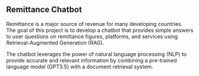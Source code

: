 ## Remittance Chatbot

Remittance is a major source of revenue for many developing countries. The goal of this project is to develop a chatbot that provides simple answers to user questions on remittance figures, platforms, and services using Retrieval-Augmented Generation (RAG). 

The chatbot leverages the power of natural language processing (NLP) to provide accurate and relevant information by combining a pre-trained language model (GPT3.5) with a document retrieval system.
